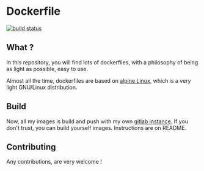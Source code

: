 # Dockerfile
[![build status](https://git.dryusdan.fr/Dryusdan/Dockerfiles/badges/master/build.svg)](https://git.dryusdan.fr/Dryusdan/Dockerfiles/commits/master)
## What ?
In this repository, you will find lots of dockerfiles, with a philosophy of being as light as possible, easy to use.

Almost all the time, dockerfiles are based on [alpine Linux](http://alpinelinux.org/), which is a very light GNU/Linux distribution.

## Build
Now, all my images is build and push with my own [gitlab instance](https://gitlab.com/).
If you don't trust, you can build yourself images. Instructions are on README.

## Contributing
Any contributions, are very welcome !